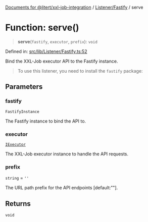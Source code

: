 [Documents for @litert/xxl-job-integration](../../../index.md) / [Listener/Fastify](../index.md) / serve

# Function: serve()

> **serve**(`fastify`, `executor`, `prefix`): `void`

Defined in: [src/lib/Listener/Fastify.ts:52](https://github.com/litert/xxl-job-integration.js/blob/master/src/lib/Listener/Fastify.ts#L52)

Bind the XXL-Job executor API to the Fastify instance.

> To use this listener, you need to install the `fastify` package:

## Parameters

### fastify

`FastifyInstance`

The Fastify instance to bind the API to.

### executor

[`IExecutor`](../../../Executor/Typings/interfaces/IExecutor.md)

The XXL-Job executor instance to handle the API requests.

### prefix

`string` = `''`

The URL path prefix for the API endpoints [default:""].

## Returns

`void`
